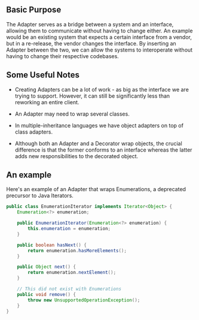 ## Basic Purpose

The Adapter serves as a bridge between a system and an interface, allowing them
to communicate without having to change either. An example would be an existing
system that expects a certain interface from a vendor, but in a re-release,
the vendor changes the interface. By inserting an Adapter between the two,
we can allow the systems to interoperate without having to change their respective
codebases.

## Some Useful Notes

* Creating Adapters can be a lot of work - as big as the interface we are trying
to support. However, it can still be significantly less than reworking an entire
client.

* An Adapter may need to wrap several classes. 

* In multiple-inheritance languages we have object adapters on top of class adapters.

* Although both an Adapter and a Decorator wrap objects, the crucial difference
is that the former conforms to an interface whereas the latter adds new responsibilities
to the decorated object. 

## An example

Here's an example of an Adapter that wraps Enumerations, a deprecated precursor
to Java Iterators.

```java
public class EnumerationIterator implements Iterator<Object> {
    Enumeration<?> enumeration;

    public EnumerationIterator(Enumeration<?> enumeration) {
        this.enumeration = enumeration;
    }

    public boolean hasNext() {
        return enumeration.hasMoreElements();
    }

    public Object next() {
        return enumeration.nextElement();
    }

    // This did not exist with Enumerations
    public void remove() {
        throw new UnsupportedOperationException();
    }
}
```